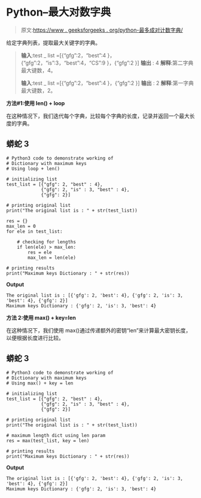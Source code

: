 # Python–最大对数字典

> 原文:[https://www . geeksforgeeks . org/python-最多成对计数字典/](https://www.geeksforgeeks.org/python-dictionary-with-maximum-count-of-pairs/)

给定字典列表，提取最大关键字的字典。

> **输入**:test _ list =[{“gfg”:2，“best”:4 }，{“gfg”:2，“is”:3，“best”:4，“CS”:9 }，{“gfg”:2 }]
> **输出** : 4
> **解释**:第二字典最大键数，4。
> 
> **输入**:test _ list =[{“gfg”:2，“best”:4 }，{“gfg”:2 }]
> **输出** : 2
> **解释**:第一字典最大键数，2。

**方法#1:使用 len() + loop**

在这种情况下，我们迭代每个字典，比较每个字典的长度，记录并返回一个最大长度的字典。

## 蟒蛇 3

```
# Python3 code to demonstrate working of 
# Dictionary with maximum keys
# Using loop + len()

# initializing list
test_list = [{"gfg": 2, "best" : 4}, 
             {"gfg": 2, "is" : 3, "best" : 4}, 
             {"gfg": 2}]

# printing original list
print("The original list is : " + str(test_list))

res = {} 
max_len = 0
for ele in test_list:

    # checking for lengths
    if len(ele) > max_len: 
        res = ele
        max_len = len(ele)

# printing results
print("Maximum keys Dictionary : " + str(res))
```

**Output**

```
The original list is : [{'gfg': 2, 'best': 4}, {'gfg': 2, 'is': 3, 'best': 4}, {'gfg': 2}]
Maximum keys Dictionary : {'gfg': 2, 'is': 3, 'best': 4}

```

**方法 2:使用 max() + key=len**

在这种情况下，我们使用 max()通过传递额外的密钥“len”来计算最大密钥长度，以便根据长度进行比较。

## 蟒蛇 3

```
# Python3 code to demonstrate working of 
# Dictionary with maximum keys
# Using max() + key = len

# initializing list
test_list = [{"gfg": 2, "best" : 4}, 
             {"gfg": 2, "is" : 3, "best" : 4}, 
             {"gfg": 2}]

# printing original list
print("The original list is : " + str(test_list))

# maximum length dict using len param
res = max(test_list, key = len)

# printing results
print("Maximum keys Dictionary : " + str(res))
```

**Output**

```
The original list is : [{'gfg': 2, 'best': 4}, {'gfg': 2, 'is': 3, 'best': 4}, {'gfg': 2}]
Maximum keys Dictionary : {'gfg': 2, 'is': 3, 'best': 4}

```